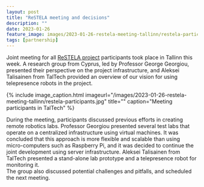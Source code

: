 ```yaml
---
layout: post
title: "ReSTELA meeting and decisions"
description: ""
date: 2023-01-26
feature_image: images/2023-01-26-restela-meeting-tallinn/restela-participants.jpg
tags: [partnership]
---
```


Joint meeting for all [ReSTELA project](https://cm.taltech.ee/restela-project-starting) participants took place in Tallinn this week.
A research group from Cyprus, led by Professor George Georgiou, presented their perspective on the project infrastructure, and Aleksei Talisainen from TalTech provided an overview of our vision for using telepresence robots in the project.

<!--more-->

{% include image_caption.html imageurl="/images/2023-01-26-restela-meeting-tallinn/restela-participants.jpg" title="" caption="Meeting participants in TalTech" %}

During the meeting, participants discussed previous efforts in creating remote robotics labs. Professor Georgiou presented several test labs that operate on a centralized infrastructure using virtual machines. It was concluded that this approach is more flexible and scalable than using micro-computers such as Raspberry Pi, and it was decided to continue the joint development using server infrastructure. Aleksei Talisainen from TalTech presented a stand-alone lab prototype and a telepresence robot for monitoring it.\
The group also discussed potential challenges and pitfalls, and scheduled the next meeting.